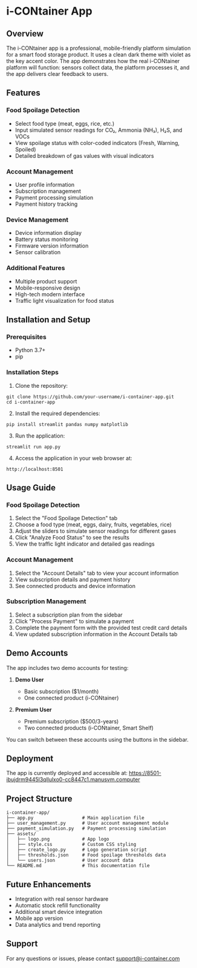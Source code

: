 # i-CONtainer App

## Overview

The i-CONtainer app is a professional, mobile-friendly platform simulation for a smart food storage product. It uses a clean dark theme with violet as the key accent color. The app demonstrates how the real i-CONtainer platform will function: sensors collect data, the platform processes it, and the app delivers clear feedback to users.

## Features

### Food Spoilage Detection
- Select food type (meat, eggs, rice, etc.)
- Input simulated sensor readings for CO₂, Ammonia (NH₃), H₂S, and VOCs
- View spoilage status with color-coded indicators (Fresh, Warning, Spoiled)
- Detailed breakdown of gas values with visual indicators

### Account Management
- User profile information
- Subscription management
- Payment processing simulation
- Payment history tracking

### Device Management
- Device information display
- Battery status monitoring
- Firmware version information
- Sensor calibration

### Additional Features
- Multiple product support
- Mobile-responsive design
- High-tech modern interface
- Traffic light visualization for food status

## Installation and Setup

### Prerequisites
- Python 3.7+
- pip

### Installation Steps

1. Clone the repository:
```
git clone https://github.com/your-username/i-container-app.git
cd i-container-app
```

2. Install the required dependencies:
```
pip install streamlit pandas numpy matplotlib
```

3. Run the application:
```
streamlit run app.py
```

4. Access the application in your web browser at:
```
http://localhost:8501
```

## Usage Guide

### Food Spoilage Detection

1. Select the "Food Spoilage Detection" tab
2. Choose a food type (meat, eggs, dairy, fruits, vegetables, rice)
3. Adjust the sliders to simulate sensor readings for different gases
4. Click "Analyze Food Status" to see the results
5. View the traffic light indicator and detailed gas readings

### Account Management

1. Select the "Account Details" tab to view your account information
2. View subscription details and payment history
3. See connected products and device information

### Subscription Management

1. Select a subscription plan from the sidebar
2. Click "Process Payment" to simulate a payment
3. Complete the payment form with the provided test credit card details
4. View updated subscription information in the Account Details tab

## Demo Accounts

The app includes two demo accounts for testing:

1. **Demo User**
   - Basic subscription ($1/month)
   - One connected product (i-CONtainer)

2. **Premium User**
   - Premium subscription ($500/3-years)
   - Two connected products (i-CONtainer, Smart Shelf)

You can switch between these accounts using the buttons in the sidebar.

## Deployment

The app is currently deployed and accessible at:
https://8501-ibujdrm9445l3qllulxo0-cc8447c1.manusvm.computer

## Project Structure

```
i-container-app/
├── app.py                  # Main application file
├── user_management.py      # User account management module
├── payment_simulation.py   # Payment processing simulation
├── assets/
│   ├── logo.png            # App logo
│   ├── style.css           # Custom CSS styling
│   ├── create_logo.py      # Logo generation script
│   ├── thresholds.json     # Food spoilage thresholds data
│   └── users.json          # User account data
└── README.md               # This documentation file
```

## Future Enhancements

- Integration with real sensor hardware
- Automatic stock refill functionality
- Additional smart device integration
- Mobile app version
- Data analytics and trend reporting

## Support

For any questions or issues, please contact support@i-container.com

